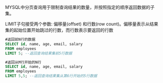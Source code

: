MYSQL中分页查询用于限制查询结果的数量，并按照指定的顺序返回数据的子集。

LIMIT子句接受两个参数: 偏移量(offset) 和行数(row count)。偏移量表示从结果集的起始位置开始跳过的行数，而行数表示要返回的行数

``` sql
#返回前N行的数据
SELECT id, name, age, email, salary
FROM employees
LIMIT 5; --返回查询结果集前5行数据
```

``` sql
#返回从M行开始的N行
SELECT id, name, age, email, salary
FROM employees
LIMIT 5,5; --返回查询结果集从第6行开始的5行数据
```
